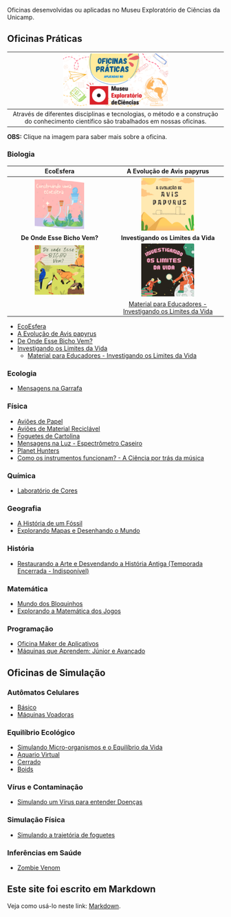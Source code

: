 Oficinas desenvolvidas ou aplicadas no Museu Exploratório de Ciências da Unicamp.

## Oficinas Práticas

|<img src="museub.png" width="50%" height="50%">|
|:-----:|
|Através de diferentes disciplinas e tecnologias, o método e a construção do conhecimento científico são trabalhados em nossas oficinas.|

**OBS:** Clique na imagem para saber mais sobre a oficina.

### Biologia
|EcoEsfera|A Evolução de Avis papyrus|
|:------:|:----:|
|[<img src="eco1.png" width="50%" height="50%">](ecoesfera/)|[<img src="papiru1.png" width="50%" height="50%">](papyrus/)|
|**De Onde Esse Bicho Vem?**|**Investigando os Limites da Vida**|
|[<img src="deonde1.png" width="50%" height="50%">](bicho/)|[<img src="vida1.png" width="50%" height="50%">](levedura/)|
||  [Material para Educadores - Investigando os Limites da Vida](treinamento-levedura/) |

* [EcoEsfera](ecoesfera/)
* [A Evolução de Avis papyrus](papyrus/)
* [De Onde Esse Bicho Vem?](bicho/)
* [Investigando os Limites da Vida](levedura/)
  * [Material para Educadores - Investigando os Limites da Vida](treinamento-levedura/) 

### Ecologia
* [Mensagens na Garrafa](mensagemgarrafa/)


### Física
* [Aviões de Papel](avioes/)
* [Aviões de Material Reciclável](aviaomaker/)
* [Foguetes de Cartolina](foguetes/)
* [Mensagens na Luz - Espectrômetro Caseiro](espectrometro/)
* [Planet Hunters](planet/)
* [Como os instrumentos funcionam? - A Ciência por trás da música](musica/)

### Química
* [Laboratório de Cores](quimica-cores/)

### Geografia
* [A História de um Fóssil](fossil/)
* [Explorando Mapas e Desenhando o Mundo](mapas/)

### História
* [Restaurando a Arte e Desvendando a História Antiga (Temporada Encerrada - Indisponível)](anfora/)

### Matemática
* [Mundo dos Bloquinhos](bloquinhos/)
* [Explorando a Matemática dos Jogos](jogosmatematica/)

### Programação
* [Oficina Maker de Aplicativos](appmaker/)
* [Máquinas que Aprendem: Júnior e Avançado](ml/)

## Oficinas de Simulação

### Autômatos Celulares
* [Básico](simula/automatos/)
* [Máquinas Voadoras](https://bit.ly/museu-fly2)

### Equilíbrio Ecológico
* [Simulando Micro-organismos e o Equilíbrio da Vida](https://bit.ly/museu-micro)
* [Aquario Virtual](simula/aquarium-plus/)
* [Cerrado](simula/cerrado/)
* [Boids](https://bit.ly/museu-boids)

### Vírus e Contaminação
* [Simulando um Vírus para entender Doenças](simula/contagion/)

### Simulação Física
* [Simulando a trajetória de foguetes](simula/simufoguete/)

### Inferências em Saúde
* [Zombie Venom](https://bit.ly/museu-zumbi)


## Este site foi escrito em Markdown

Veja como usá-lo neste link: [Markdown](docs/).
